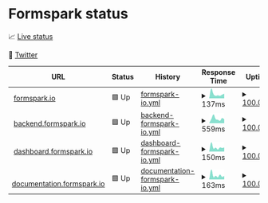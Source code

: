# Formspark status

📈 [Live status](https://status.formspark.io)

📣 [Twitter](https://twitter.com/formsparkapp)

<!--start: status pages-->
<!-- This summary is generated by Upptime (https://github.com/upptime/upptime) -->
<!-- Do not edit this manually, your changes will be overwritten -->
<!-- prettier-ignore -->
| URL | Status | History | Response Time | Uptime |
| --- | ------ | ------- | ------------- | ------ |
| <img alt="" src="https://favicons.githubusercontent.com/formspark.io" height="13"> [formspark.io](https://formspark.io) | 🟩 Up | [formspark-io.yml](https://github.com/formspark/status/commits/master/history/formspark-io.yml) | <details><summary><img alt="Response time graph" src="./graphs/formspark-io/response-time-week.png" height="20"> 137ms</summary><br><a href="https://status.formspark.io/history/formspark-io"><img alt="Response time 262" src="https://img.shields.io/endpoint?url=https%3A%2F%2Fraw.githubusercontent.com%2Fformspark%2Fstatus%2Fmaster%2Fapi%2Fformspark-io%2Fresponse-time.json"></a><br><a href="https://status.formspark.io/history/formspark-io"><img alt="24-hour response time 278" src="https://img.shields.io/endpoint?url=https%3A%2F%2Fraw.githubusercontent.com%2Fformspark%2Fstatus%2Fmaster%2Fapi%2Fformspark-io%2Fresponse-time-day.json"></a><br><a href="https://status.formspark.io/history/formspark-io"><img alt="7-day response time 137" src="https://img.shields.io/endpoint?url=https%3A%2F%2Fraw.githubusercontent.com%2Fformspark%2Fstatus%2Fmaster%2Fapi%2Fformspark-io%2Fresponse-time-week.json"></a><br><a href="https://status.formspark.io/history/formspark-io"><img alt="30-day response time 308" src="https://img.shields.io/endpoint?url=https%3A%2F%2Fraw.githubusercontent.com%2Fformspark%2Fstatus%2Fmaster%2Fapi%2Fformspark-io%2Fresponse-time-month.json"></a><br><a href="https://status.formspark.io/history/formspark-io"><img alt="1-year response time 262" src="https://img.shields.io/endpoint?url=https%3A%2F%2Fraw.githubusercontent.com%2Fformspark%2Fstatus%2Fmaster%2Fapi%2Fformspark-io%2Fresponse-time-year.json"></a></details> | <details><summary><a href="https://status.formspark.io/history/formspark-io">100.00%</a></summary><a href="https://status.formspark.io/history/formspark-io"><img alt="All-time uptime 100.00%" src="https://img.shields.io/endpoint?url=https%3A%2F%2Fraw.githubusercontent.com%2Fformspark%2Fstatus%2Fmaster%2Fapi%2Fformspark-io%2Fuptime.json"></a><br><a href="https://status.formspark.io/history/formspark-io"><img alt="24-hour uptime 100.00%" src="https://img.shields.io/endpoint?url=https%3A%2F%2Fraw.githubusercontent.com%2Fformspark%2Fstatus%2Fmaster%2Fapi%2Fformspark-io%2Fuptime-day.json"></a><br><a href="https://status.formspark.io/history/formspark-io"><img alt="7-day uptime 100.00%" src="https://img.shields.io/endpoint?url=https%3A%2F%2Fraw.githubusercontent.com%2Fformspark%2Fstatus%2Fmaster%2Fapi%2Fformspark-io%2Fuptime-week.json"></a><br><a href="https://status.formspark.io/history/formspark-io"><img alt="30-day uptime 100.00%" src="https://img.shields.io/endpoint?url=https%3A%2F%2Fraw.githubusercontent.com%2Fformspark%2Fstatus%2Fmaster%2Fapi%2Fformspark-io%2Fuptime-month.json"></a><br><a href="https://status.formspark.io/history/formspark-io"><img alt="1-year uptime 100.00%" src="https://img.shields.io/endpoint?url=https%3A%2F%2Fraw.githubusercontent.com%2Fformspark%2Fstatus%2Fmaster%2Fapi%2Fformspark-io%2Fuptime-year.json"></a></details>
| <img alt="" src="https://favicons.githubusercontent.com/backend.formspark.io" height="13"> [backend.formspark.io](https://backend.formspark.io) | 🟩 Up | [backend-formspark-io.yml](https://github.com/formspark/status/commits/master/history/backend-formspark-io.yml) | <details><summary><img alt="Response time graph" src="./graphs/backend-formspark-io/response-time-week.png" height="20"> 559ms</summary><br><a href="https://status.formspark.io/history/backend-formspark-io"><img alt="Response time 479" src="https://img.shields.io/endpoint?url=https%3A%2F%2Fraw.githubusercontent.com%2Fformspark%2Fstatus%2Fmaster%2Fapi%2Fbackend-formspark-io%2Fresponse-time.json"></a><br><a href="https://status.formspark.io/history/backend-formspark-io"><img alt="24-hour response time 671" src="https://img.shields.io/endpoint?url=https%3A%2F%2Fraw.githubusercontent.com%2Fformspark%2Fstatus%2Fmaster%2Fapi%2Fbackend-formspark-io%2Fresponse-time-day.json"></a><br><a href="https://status.formspark.io/history/backend-formspark-io"><img alt="7-day response time 559" src="https://img.shields.io/endpoint?url=https%3A%2F%2Fraw.githubusercontent.com%2Fformspark%2Fstatus%2Fmaster%2Fapi%2Fbackend-formspark-io%2Fresponse-time-week.json"></a><br><a href="https://status.formspark.io/history/backend-formspark-io"><img alt="30-day response time 504" src="https://img.shields.io/endpoint?url=https%3A%2F%2Fraw.githubusercontent.com%2Fformspark%2Fstatus%2Fmaster%2Fapi%2Fbackend-formspark-io%2Fresponse-time-month.json"></a><br><a href="https://status.formspark.io/history/backend-formspark-io"><img alt="1-year response time 479" src="https://img.shields.io/endpoint?url=https%3A%2F%2Fraw.githubusercontent.com%2Fformspark%2Fstatus%2Fmaster%2Fapi%2Fbackend-formspark-io%2Fresponse-time-year.json"></a></details> | <details><summary><a href="https://status.formspark.io/history/backend-formspark-io">100.00%</a></summary><a href="https://status.formspark.io/history/backend-formspark-io"><img alt="All-time uptime 100.00%" src="https://img.shields.io/endpoint?url=https%3A%2F%2Fraw.githubusercontent.com%2Fformspark%2Fstatus%2Fmaster%2Fapi%2Fbackend-formspark-io%2Fuptime.json"></a><br><a href="https://status.formspark.io/history/backend-formspark-io"><img alt="24-hour uptime 100.00%" src="https://img.shields.io/endpoint?url=https%3A%2F%2Fraw.githubusercontent.com%2Fformspark%2Fstatus%2Fmaster%2Fapi%2Fbackend-formspark-io%2Fuptime-day.json"></a><br><a href="https://status.formspark.io/history/backend-formspark-io"><img alt="7-day uptime 100.00%" src="https://img.shields.io/endpoint?url=https%3A%2F%2Fraw.githubusercontent.com%2Fformspark%2Fstatus%2Fmaster%2Fapi%2Fbackend-formspark-io%2Fuptime-week.json"></a><br><a href="https://status.formspark.io/history/backend-formspark-io"><img alt="30-day uptime 100.00%" src="https://img.shields.io/endpoint?url=https%3A%2F%2Fraw.githubusercontent.com%2Fformspark%2Fstatus%2Fmaster%2Fapi%2Fbackend-formspark-io%2Fuptime-month.json"></a><br><a href="https://status.formspark.io/history/backend-formspark-io"><img alt="1-year uptime 100.00%" src="https://img.shields.io/endpoint?url=https%3A%2F%2Fraw.githubusercontent.com%2Fformspark%2Fstatus%2Fmaster%2Fapi%2Fbackend-formspark-io%2Fuptime-year.json"></a></details>
| <img alt="" src="https://favicons.githubusercontent.com/dashboard.formspark.io" height="13"> [dashboard.formspark.io](https://dashboard.formspark.io) | 🟩 Up | [dashboard-formspark-io.yml](https://github.com/formspark/status/commits/master/history/dashboard-formspark-io.yml) | <details><summary><img alt="Response time graph" src="./graphs/dashboard-formspark-io/response-time-week.png" height="20"> 150ms</summary><br><a href="https://status.formspark.io/history/dashboard-formspark-io"><img alt="Response time 212" src="https://img.shields.io/endpoint?url=https%3A%2F%2Fraw.githubusercontent.com%2Fformspark%2Fstatus%2Fmaster%2Fapi%2Fdashboard-formspark-io%2Fresponse-time.json"></a><br><a href="https://status.formspark.io/history/dashboard-formspark-io"><img alt="24-hour response time 265" src="https://img.shields.io/endpoint?url=https%3A%2F%2Fraw.githubusercontent.com%2Fformspark%2Fstatus%2Fmaster%2Fapi%2Fdashboard-formspark-io%2Fresponse-time-day.json"></a><br><a href="https://status.formspark.io/history/dashboard-formspark-io"><img alt="7-day response time 150" src="https://img.shields.io/endpoint?url=https%3A%2F%2Fraw.githubusercontent.com%2Fformspark%2Fstatus%2Fmaster%2Fapi%2Fdashboard-formspark-io%2Fresponse-time-week.json"></a><br><a href="https://status.formspark.io/history/dashboard-formspark-io"><img alt="30-day response time 234" src="https://img.shields.io/endpoint?url=https%3A%2F%2Fraw.githubusercontent.com%2Fformspark%2Fstatus%2Fmaster%2Fapi%2Fdashboard-formspark-io%2Fresponse-time-month.json"></a><br><a href="https://status.formspark.io/history/dashboard-formspark-io"><img alt="1-year response time 212" src="https://img.shields.io/endpoint?url=https%3A%2F%2Fraw.githubusercontent.com%2Fformspark%2Fstatus%2Fmaster%2Fapi%2Fdashboard-formspark-io%2Fresponse-time-year.json"></a></details> | <details><summary><a href="https://status.formspark.io/history/dashboard-formspark-io">100.00%</a></summary><a href="https://status.formspark.io/history/dashboard-formspark-io"><img alt="All-time uptime 100.00%" src="https://img.shields.io/endpoint?url=https%3A%2F%2Fraw.githubusercontent.com%2Fformspark%2Fstatus%2Fmaster%2Fapi%2Fdashboard-formspark-io%2Fuptime.json"></a><br><a href="https://status.formspark.io/history/dashboard-formspark-io"><img alt="24-hour uptime 100.00%" src="https://img.shields.io/endpoint?url=https%3A%2F%2Fraw.githubusercontent.com%2Fformspark%2Fstatus%2Fmaster%2Fapi%2Fdashboard-formspark-io%2Fuptime-day.json"></a><br><a href="https://status.formspark.io/history/dashboard-formspark-io"><img alt="7-day uptime 100.00%" src="https://img.shields.io/endpoint?url=https%3A%2F%2Fraw.githubusercontent.com%2Fformspark%2Fstatus%2Fmaster%2Fapi%2Fdashboard-formspark-io%2Fuptime-week.json"></a><br><a href="https://status.formspark.io/history/dashboard-formspark-io"><img alt="30-day uptime 100.00%" src="https://img.shields.io/endpoint?url=https%3A%2F%2Fraw.githubusercontent.com%2Fformspark%2Fstatus%2Fmaster%2Fapi%2Fdashboard-formspark-io%2Fuptime-month.json"></a><br><a href="https://status.formspark.io/history/dashboard-formspark-io"><img alt="1-year uptime 100.00%" src="https://img.shields.io/endpoint?url=https%3A%2F%2Fraw.githubusercontent.com%2Fformspark%2Fstatus%2Fmaster%2Fapi%2Fdashboard-formspark-io%2Fuptime-year.json"></a></details>
| <img alt="" src="https://favicons.githubusercontent.com/documentation.formspark.io" height="13"> [documentation.formspark.io](https://documentation.formspark.io) | 🟩 Up | [documentation-formspark-io.yml](https://github.com/formspark/status/commits/master/history/documentation-formspark-io.yml) | <details><summary><img alt="Response time graph" src="./graphs/documentation-formspark-io/response-time-week.png" height="20"> 163ms</summary><br><a href="https://status.formspark.io/history/documentation-formspark-io"><img alt="Response time 192" src="https://img.shields.io/endpoint?url=https%3A%2F%2Fraw.githubusercontent.com%2Fformspark%2Fstatus%2Fmaster%2Fapi%2Fdocumentation-formspark-io%2Fresponse-time.json"></a><br><a href="https://status.formspark.io/history/documentation-formspark-io"><img alt="24-hour response time 428" src="https://img.shields.io/endpoint?url=https%3A%2F%2Fraw.githubusercontent.com%2Fformspark%2Fstatus%2Fmaster%2Fapi%2Fdocumentation-formspark-io%2Fresponse-time-day.json"></a><br><a href="https://status.formspark.io/history/documentation-formspark-io"><img alt="7-day response time 163" src="https://img.shields.io/endpoint?url=https%3A%2F%2Fraw.githubusercontent.com%2Fformspark%2Fstatus%2Fmaster%2Fapi%2Fdocumentation-formspark-io%2Fresponse-time-week.json"></a><br><a href="https://status.formspark.io/history/documentation-formspark-io"><img alt="30-day response time 202" src="https://img.shields.io/endpoint?url=https%3A%2F%2Fraw.githubusercontent.com%2Fformspark%2Fstatus%2Fmaster%2Fapi%2Fdocumentation-formspark-io%2Fresponse-time-month.json"></a><br><a href="https://status.formspark.io/history/documentation-formspark-io"><img alt="1-year response time 192" src="https://img.shields.io/endpoint?url=https%3A%2F%2Fraw.githubusercontent.com%2Fformspark%2Fstatus%2Fmaster%2Fapi%2Fdocumentation-formspark-io%2Fresponse-time-year.json"></a></details> | <details><summary><a href="https://status.formspark.io/history/documentation-formspark-io">100.00%</a></summary><a href="https://status.formspark.io/history/documentation-formspark-io"><img alt="All-time uptime 100.00%" src="https://img.shields.io/endpoint?url=https%3A%2F%2Fraw.githubusercontent.com%2Fformspark%2Fstatus%2Fmaster%2Fapi%2Fdocumentation-formspark-io%2Fuptime.json"></a><br><a href="https://status.formspark.io/history/documentation-formspark-io"><img alt="24-hour uptime 100.00%" src="https://img.shields.io/endpoint?url=https%3A%2F%2Fraw.githubusercontent.com%2Fformspark%2Fstatus%2Fmaster%2Fapi%2Fdocumentation-formspark-io%2Fuptime-day.json"></a><br><a href="https://status.formspark.io/history/documentation-formspark-io"><img alt="7-day uptime 100.00%" src="https://img.shields.io/endpoint?url=https%3A%2F%2Fraw.githubusercontent.com%2Fformspark%2Fstatus%2Fmaster%2Fapi%2Fdocumentation-formspark-io%2Fuptime-week.json"></a><br><a href="https://status.formspark.io/history/documentation-formspark-io"><img alt="30-day uptime 100.00%" src="https://img.shields.io/endpoint?url=https%3A%2F%2Fraw.githubusercontent.com%2Fformspark%2Fstatus%2Fmaster%2Fapi%2Fdocumentation-formspark-io%2Fuptime-month.json"></a><br><a href="https://status.formspark.io/history/documentation-formspark-io"><img alt="1-year uptime 100.00%" src="https://img.shields.io/endpoint?url=https%3A%2F%2Fraw.githubusercontent.com%2Fformspark%2Fstatus%2Fmaster%2Fapi%2Fdocumentation-formspark-io%2Fuptime-year.json"></a></details>

<!--end: status pages-->
